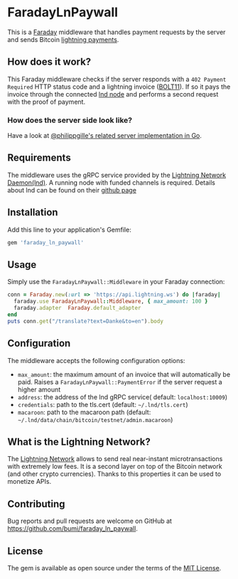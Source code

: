 # FaradayLnPaywall

This is a [Faraday](https://github.com/lostisland/faraday#readme) middleware that handles payment requests by the server
and sends Bitcoin [lightning payments](https://lightning.network/). 


## How does it work? 

This Faraday middleware checks if the server responds with a `402 Payment Required` HTTP status code and 
a lightning invoice ([BOLT11](https://github.com/lightningnetwork/lightning-rfc/blob/master/11-payment-encoding.md)).
If so it pays the invoice through the connected [lnd node](https://github.com/lightningnetwork/lnd/) and performs
a second request with the proof of payment. 

### How does the server side look like?

Have a look at [@philippgille's related server implementation in Go](https://github.com/philippgille/ln-paywall).


## Requirements

The middleware uses the gRPC service provided by the [Lightning Network Daemon(lnd)](https://github.com/lightningnetwork/lnd/). 
A running node with funded channels is required. Details about lnd can be found on their [github page](https://github.com/lightningnetwork/lnd/)

## Installation

Add this line to your application's Gemfile:

```ruby
gem 'faraday_ln_paywall'
```

## Usage

Simply use the `FaradayLnPaywall::Middleware` in your Faraday connection:

```ruby
conn = Faraday.new(:url => 'https://api.lightning.ws') do |faraday|
  faraday.use FaradayLnPaywall::Middleware, { max_amount: 100 }
  faraday.adapter  Faraday.default_adapter
end
puts conn.get("/translate?text=Danke&to=en").body

```

## Configuration

The middleware accepts the following configuration options: 

* `max_amount`: the maximum amount of an invoice that will automatically be paid. Raises a `FaradayLnPaywall::PaymentError` if the server request a higher amount
* `address`: the address of the lnd gRPC service( default: `localhost:10009`)
* `credentials`: path to the tls.cert (default: `~/.lnd/tls.cert`)
* `macaroon`: path to the macaroon path (default: `~/.lnd/data/chain/bitcoin/testnet/admin.macaroon`)


## What is the Lightning Network?

The [Lightning Network](https://en.wikipedia.org/wiki/Lightning_Network) allows to send real near-instant microtransactions with extremely low fees. 
It is a second layer on top of the Bitcoin network (and other crypto currencies). 
Thanks to this properties it can be used to monetize APIs. 

## Contributing

Bug reports and pull requests are welcome on GitHub at https://github.com/bumi/faraday_ln_paywall.

## License

The gem is available as open source under the terms of the [MIT License](http://opensource.org/licenses/MIT).

